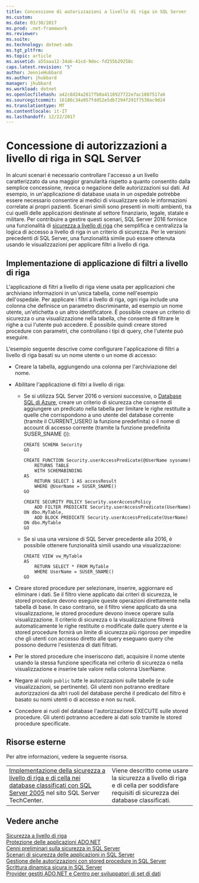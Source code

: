 ```yaml
---
title: Concessione di autorizzazioni a livello di riga in SQL Server
ms.custom: 
ms.date: 03/30/2017
ms.prod: .net-framework
ms.reviewer: 
ms.suite: 
ms.technology: dotnet-ado
ms.tgt_pltfrm: 
ms.topic: article
ms.assetid: a55aaa12-34ab-41cd-9dec-fd255b29258c
caps.latest.revision: "5"
author: JennieHubbard
ms.author: jhubbard
manager: jhubbard
ms.workload: dotnet
ms.openlocfilehash: a42c8d24a2817fb0a4118927722e7ac1887517a6
ms.sourcegitcommit: 16186c34a957fdd52e5db7294f291f7530ac9d24
ms.translationtype: MT
ms.contentlocale: it-IT
ms.lasthandoff: 12/22/2017
---
```

# <a name="granting-row-level-permissions-in-sql-server"></a>Concessione di autorizzazioni a livello di riga in SQL Server
In alcuni scenari è necessario controllare l'accesso a un livello caratterizzato da una maggior granularità rispetto a quanto consentito dalla semplice concessione, revoca o negazione delle autorizzazioni sui dati. Ad esempio, in un'applicazione di database usata in un ospedale potrebbe essere necessario consentire ai medici di visualizzare solo le informazioni correlate ai propri pazienti. Scenari simili sono presenti in molti ambienti, tra cui quelli delle applicazioni destinate al settore finanziario, legale, statale e militare. Per contribuire a gestire questi scenari, SQL Server 2016 fornisce una funzionalità di [sicurezza a livello di riga](https://msdn.microsoft.com/library/dn765131.aspx) che semplifica e centralizza la logica di accesso a livello di riga in un criterio di sicurezza. Per le versioni precedenti di SQL Server, una funzionalità simile può essere ottenuta usando le visualizzazioni per applicare filtri a livello di riga.  
  
## <a name="implementing-row-level-filtering"></a>Implementazione di applicazione di filtri a livello di riga  
 L'applicazione di filtri a livello di riga viene usata per applicazioni che archiviano informazioni in un'unica tabella, come nell'esempio dell'ospedale. Per applicare i filtri a livello di riga, ogni riga include una colonna che definisce un parametro discriminante, ad esempio un nome utente, un'etichetta o un altro identificatore. È possibile creare un criterio di sicurezza o una visualizzazione nella tabella, che consente di filtrare le righe a cui l'utente può accedere. È possibile quindi creare stored procedure con parametri, che controllano i tipi di query, che l'utente può eseguire.  
  
 L'esempio seguente descrive come configurare l'applicazione di filtri a livello di riga basati su un nome utente o un nome di accesso:  
  
-   Creare la tabella, aggiungendo una colonna per l'archiviazione del nome.  
  
-   Abilitare l'applicazione di filtri a livello di riga:  
  
    -   Se si utilizza SQL Server 2016 o versioni successive, o [Database SQL di Azure](https://docs.microsoft.com/azure/sql-database/), creare un criterio di sicurezza che consente di aggiungere un predicato nella tabella per limitare le righe restituite a quelle che corrispondono a uno utente del database corrente (tramite il CURRENT_USER() la funzione predefinita) o il nome di account di accesso corrente (tramite la funzione predefinita SUSER_SNAME ()):  
  
        ```tsql  
        CREATE SCHEMA Security  
        GO  
  
        CREATE FUNCTION Security.userAccessPredicate(@UserName sysname)  
            RETURNS TABLE  
            WITH SCHEMABINDING  
        AS  
            RETURN SELECT 1 AS accessResult  
            WHERE @UserName = SUSER_SNAME()  
        GO  
  
        CREATE SECURITY POLICY Security.userAccessPolicy  
            ADD FILTER PREDICATE Security.userAccessPredicate(UserName) ON dbo.MyTable,  
            ADD BLOCK PREDICATE Security.userAccessPredicate(UserName) ON dbo.MyTable  
        GO  
        ```  
  
    -   Se si usa una versione di SQL Server precedente alla 2016, è possibile ottenere funzionalità simili usando una visualizzazione:  
  
        ```tsql  
        CREATE VIEW vw_MyTable  
        AS  
            RETURN SELECT * FROM MyTable  
            WHERE UserName = SUSER_SNAME()  
        GO  
        ```  
  
-   Creare stored procedure per selezionare, inserire, aggiornare ed eliminare i dati. Se il filtro viene applicato dai criteri di sicurezza, le stored procedure devono eseguire queste operazioni direttamente nella tabella di base. In caso contrario, se il filtro viene applicato da una visualizzazione, le stored procedure devono invece operare sulla visualizzazione. Il criterio di sicurezza o la visualizzazione filtrerà automaticamente le righe restituite o modificate dalle query utente e la stored procedure fornirà un limite di sicurezza più rigoroso per impedire che gli utenti con accesso diretto alle query eseguano query che possono dedurre l'esistenza di dati filtrati.  
  
-   Per le stored procedure che inseriscono dati, acquisire il nome utente usando la stessa funzione specificata nel criterio di sicurezza o nella visualizzazione e inserire tale valore nella colonna UserName.  
  
-   Negare al ruolo `public` tutte le autorizzazioni sulle tabelle (e sulle visualizzazioni, se pertinente). Gli utenti non potranno ereditare autorizzazioni da altri ruoli del database perché il predicato del filtro è basato su nomi utenti o di accesso e non su ruoli.  
  
-   Concedere ai ruoli del database l'autorizzazione EXECUTE sulle stored procedure. Gli utenti potranno accedere ai dati solo tramite le stored procedure specificate.  
  
## <a name="external-resources"></a>Risorse esterne  
 Per altre informazioni, vedere la seguente risorsa.  
  
|||  
|-|-|  
|[Implementazione della sicurezza a livello di riga e di cella nei database classificati con SQL Server 2005](http://go.microsoft.com/fwlink/?LinkId=98227) nel sito SQL Server TechCenter.|Viene descritto come usare la sicurezza a livello di riga e di cella per soddisfare requisiti di sicurezza dei database classificati.|  
  
## <a name="see-also"></a>Vedere anche  
 [Sicurezza a livello di riga](https://msdn.microsoft.com/library/dn765131.aspx)  
 [Protezione delle applicazioni ADO.NET](../../../../../docs/framework/data/adonet/securing-ado-net-applications.md)  
 [Cenni preliminari sulla sicurezza in SQL Server](../../../../../docs/framework/data/adonet/sql/overview-of-sql-server-security.md)  
 [Scenari di sicurezza delle applicazioni in SQL Server](../../../../../docs/framework/data/adonet/sql/application-security-scenarios-in-sql-server.md)  
 [Gestione delle autorizzazioni con stored procedure in SQL Server](../../../../../docs/framework/data/adonet/sql/managing-permissions-with-stored-procedures-in-sql-server.md)  
 [Scrittura dinamica sicura in SQL Server](../../../../../docs/framework/data/adonet/sql/writing-secure-dynamic-sql-in-sql-server.md)  
 [Provider gestiti ADO.NET e Centro per sviluppatori di set di dati](http://go.microsoft.com/fwlink/?LinkId=217917)
